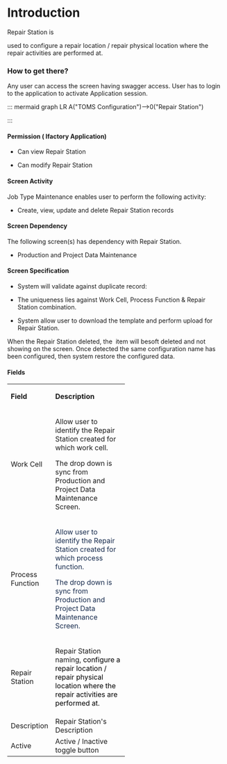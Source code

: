 # Introduction

Repair Station is

used to configure a repair location / repair physical location where the repair activities are performed at. 

### How to get there?


Any user can access the screen having swagger access. User has to login to the application to activate Application session.

::: mermaid
graph LR
A("TOMS Configuration")-->0("Repair Station")

:::


#### **Permission ( Ifactory Application)** 



- Can view Repair Station


- Can modify Repair Station



#### **Screen Activity** 


Job Type Maintenance enables user to perform the following activity:

- Create, view, update and delete Repair Station records


#### **Screen Dependency** 


The following screen(s) has dependency with Repair Station.

- Production and Project Data Maintenance


#### **Screen Specification** 



- System will validate against duplicate record:

- The uniqueness lies against
Work Cell, Process Function & Repair Station combination.

- System allow user to download the template and perform upload for Repair Station.

When the Repair Station deleted, the 
item will besoft deleted and not showing on the screen. Once detected the same configuration name has been configured, then system restore the configured data.

#### **Fields** 



<table class="relative-table confluenceTable" style="width: 53.8124%;"><colgroup><col style="width: 19.1821%;" /><col style="width: 80.8179%;" /></colgroup><tbody><tr><td class="highlight confluenceTd" style="text-align: left;"><p><strong>Field</strong></p></td><td class="highlight confluenceTd" style="text-align: left;"><p><strong>Description</strong></p></td></tr><tr><td style="text-align: left;" class="confluenceTd"><p>Work Cell</p></td><td style="text-align: left;" class="confluenceTd"><p style="text-align: left;"><span style="letter-spacing: 0.0px;">Allow user to identify the Repair Station created for which work cell. </span></p><p style="text-align: left;"><span style="letter-spacing: 0.0px;">The drop down is sync from Production and Project Data Maintenance Screen.  </span></p></td></tr><tr><td style="text-align: left;" class="confluenceTd"><p>Process Function</p></td><td style="text-align: left;" class="confluenceTd"><p><span style="color: rgb(23,43,77);">Allow user to identify the Repair Station created for which process function. </span></p><p><span style="color: rgb(23,43,77);">The drop down is sync from <span>Production and Project Data Maintenance Screen.  </span></span></p></td></tr><tr><td style="text-align: left;" class="confluenceTd"><p>Repair Station</p></td><td style="text-align: left;" class="confluenceTd"><p>Repair Station naming, <span style="color: rgb(0,0,0);">configure a repair location / repair physical location where the repair activities are performed at.</span></p></td></tr><tr><td colspan="1" class="confluenceTd">Description</td><td colspan="1" class="confluenceTd">Repair Station's Description</td></tr><tr><td colspan="1" class="confluenceTd">Active</td><td colspan="1" class="confluenceTd">Active / Inactive toggle button</td></tr></tbody></table>

